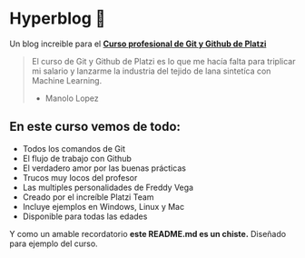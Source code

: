# Hyperblog 💚
Un blog increible para el **[Curso profesional de Git y Github de Platzi](https://platzi.com/cursos/git-github/ "Curso profesional de Git y Github de Platzi")**
>El curso de Git y Github de Platzi es lo que me hacía falta para triplicar mi salario y lanzarme la industria del tejido de lana sintetíca con Machine Learning.
>- Manolo Lopez

## En este curso vemos de todo:
* Todos los comandos de Git
* El flujo de trabajo con Github
* El verdadero amor por las buenas prácticas
* Trucos muy locos del profesor
* Las multiples personalidades de Freddy Vega
* Creado por el increíble Platzi Team
* Incluye ejemplos en Windows, Linux y Mac
* Disponible para todas las edades

Y como un amable recordatorio **este README.md es un chiste.** Diseñado para ejemplo del curso.

